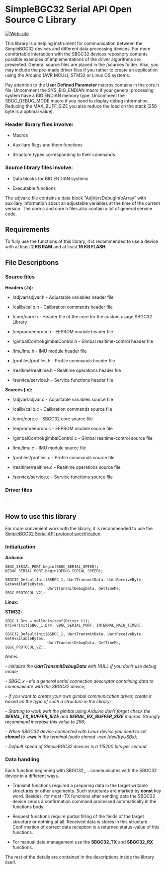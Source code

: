 SimpleBGC32 Serial API Open Source C Library
==========================================
[![Web-site](https://www.basecamelectronics.com/img/logo.basecam-small.png)](https://www.basecamelectronics.com)

This library is a helping instrument for communication between the SimpleBGC32 devices and different data processing devices.
For more comfortable interaction with the SBGC32 devices repository contents possible examples of implementations of the
driver algorithms are presented. General source files are placed in the /sources folder. Also, you may include the
pre-made driver files if you rather to create an application using the Arduino (AVR MCUs), STM32 or Linux OS systems.

Pay attention to the **User Defined Parameter** macros contains in the core.h file. Uncomment the SYS_BIG_ENDIAN macro
if your general processing system have a BIG ENDIAN memory type. Uncomment the SBGC_DEBUG_MODE macro if you need to display
debug information. Reducing the MAX_BUFF_SIZE you also reduce the load on the stack (256 byte is a optimal value).

### Header library files involve: ###

- Macros

- Auxiliary flags and them functions

- Structure types corresponding to their commands

### Source library files involve: ###

- Data blocks for BIG ENDIAN systems

- Executable functions

The adjvar.c file contains a data block "AdjVarsDebugInfoArray" with auxiliary information about all adjustable variables
at the time of the current version. The core.c and core.h files also contain a lot of general service code.

Requirements
------------
To fully use the functions of this library, it is recommended to use a device with at least **2 KB RAM**
and at least **16 KB FLASH**.

File Descriptions
-----------------
### Source files ###

**Headers (.h):**

- /adjvar/adjvar.h - Adjustable variables header file

- /calib/calib.h - Calibration commands header file

- /core/core.h - Header file of the core for the custom usage SBGC32 Library

- /eeprom/eeprom.h - EEPROM module header file

- /gimbalControl/gimbalControl.h - Gimbal realtime-control header file

- /imu/imu.h - IMU module header file

- /profiles/profiles.h - Profile commands header file

- /realtime/realtime.h - Realtime operations header file

- /service/service.h - Service functions header file

**Sources (.c):**

- /adjvar/adjvar.c - Adjustable variables source file

- /calib/calib.c - Calibration commands source file

- /core/core.c - SBGC32 core source file

- /eeprom/eeprom.c - EEPROM module source file

- /gimbalControl/gimbalControl.c - Gimbal realtime-control source file

- /imu/imu.c - IMU module source file

- /profiles/profiles.c - Profile commands source file

- /realtime/realtime.c - Realtime operations source file

- /service/service.c - Service functions source file

### Driver files ###

...

How to use this library
-----------------------
For more convenient work with the library, it is recommended to use the [SimpleBGC32 Serial API protocol
specification](https://www.basecamelectronics.com/serialapi/).

### Initialization ###

**Arduino:**

	SBGC_SERIAL_PORT.begin(SBGC_SERIAL_SPEED);
	DEBUG_SERIAL_PORT.begin(DEBUG_SERIAL_SPEED);

	SBGC32_DefaultInit(&SBGC_1, UartTransmitData, UartReceiveByte, GetAvailableBytes,
 	                   UartTransmitDebugData, GetTimeMs, SBGC_PROTOCOL_V2);

**Linux:**


**STM32:**

	SBGC_1.Drv = malloc(sizeof(Driver_t));
  	DriverInit(SBGC_1.Drv, SBGC_SERIAL_PORT, INTERNAL_MAIN_TIMER);

	SBGC32_DefaultInit(&SBGC_1, UartTransmitData, UartReceiveByte, GetAvailableBytes,
 	                   UartTransmitDebugData, GetTimeMs, SBGC_PROTOCOL_V2);

*Notes:*

*- initialize the **UartTransmitDebugData** with NULL if you don't use debug mode;*

*- SBGC_x - it's a general serial connection descriptor containing data to communicate with the SBGC32 device;*

*- If you want to create your own gimbal communication driver, create it based on the type of such a structure in the library;*

*- Starting to work with the gimbal using Arduino don't forget check the **SERIAL_TX_BUFFER_SIZE** and **SERIAL_RX_BUFFER_SIZE** macros.
Strongly recommend increase this value to 256;*

*- When SBGC32 device connected with Linux device you need to set **chmod** to **-rwx** in the terminal (sudo chmod -rwx /dev/ttyUSBx);*

*- Default speed of SimpleBGC32 devices is a 115200 bits per second.*

### Data handling ###

Each function beginning with SBGC32_... communicates with the SBGC32 device in a different ways.

- Transmit functions required a preparing data in the target writable structures or other arguments. Such structures are
marked by **const** key word. Besides, for most -TX functions after sending data the SBGC32 device sends a confirmation
command processed automatically in the functions body.

- Request functions require partial filling of the fields of the target structure or nothing at all. Received data is stores
in this structure. Confirmation of correct data reception is a returned status-value of this functions.

- For manual data management use the **SBGC32_TX** and **SBGC32_RX** functions.

The rest of the details are contained in the descriptions inside the library itself.
